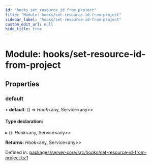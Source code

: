 ```yaml
---
id: "hooks_set_resource_id_from_project"
title: "Module: hooks/set-resource-id-from-project"
sidebar_label: "hooks/set-resource-id-from-project"
custom_edit_url: null
hide_title: true
---
```


# Module: hooks/set-resource-id-from-project

## Properties

### default

• **default**: () => *Hook*<any, Service<any\>\>

#### Type declaration:

▸ (): *Hook*<any, Service<any\>\>

**Returns:** *Hook*<any, Service<any\>\>

Defined in: [packages/server-core/src/hooks/set-resource-id-from-project.ts:1](https://github.com/xr3ngine/xr3ngine/blob/77d12cea0/packages/server-core/src/hooks/set-resource-id-from-project.ts#L1)
